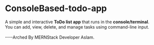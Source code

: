 # ConsoleBased-todo-app
A simple and interactive **ToDo list app** that runs in the **console/terminal**. You can add, view, delete, and manage tasks using command-line input.
<br>
<br>
----Arched By MERNStack Developer Aslam.
